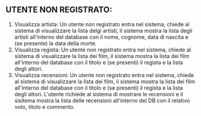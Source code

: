 ## UTENTE NON REGISTRATO:

1) Visualizza artista:
   Un utente non registrato entra nel sistema, chiede al sistema di visualizzare la lista delgi artisti, il sistema mostra la lista degli artisti all'interno del database con il nome, cognome, data di nascita e (se presente) la data della morte.
2) Visualizza regista:
   Un utente non registrato entra nel sistema, chiede al sistema di visualizzare la lista dei film, il sistema mostra la lista dei film all'interno del database con il titolo e (se presenti) il regista e la lista degli attori.
3) Visualizza recensioni:
   Un utente non registrato entra nel sistema, chiede al sistema di visualizzare la lista dei film, il sistema mostra la lista dei film all'interno del database con il titolo e (se presenti) il regista e la lista degli attori. L'utente richiede al sistema di mostrare le recensioni e il sisitema mostra la lista delle recensioni all'interno del DB con il relativo voto, titolo e commento.
